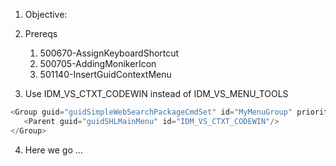 
1. Objective: 

2. Prereqs
   1. 500670-AssignKeyboardShortcut
   2. 500705-AddingMonikerIcon
   3. 501140-InsertGuidContextMenu

3. Use IDM_VS_CTXT_CODEWIN instead of IDM_VS_MENU_TOOLS
```cs
<Group guid="guidSimpleWebSearchPackageCmdSet" id="MyMenuGroup" priority="0x0600">
   <Parent guid="guidSHLMainMenu" id="IDM_VS_CTXT_CODEWIN"/>
</Group>
```

4. Here we go ...